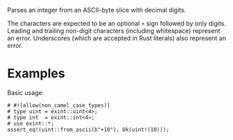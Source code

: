 Parses an integer from an ASCII-byte slice with decimal digits.

The characters are expected to be an optional `+` sign followed by only digits.
Leading and trailing non-digit characters (including whitespace) represent an
error. Underscores (which are accepted in Rust literals) also represent an error.

# Examples

Basic usage:

```
# #![allow(non_camel_case_types)]
# type uint = exint::uint<4>;
# type int  = exint::int<4>;
# use exint::*;
assert_eq!(uint::from_ascii(b"+10"), Ok(uint!(10)));
```
